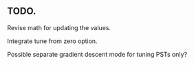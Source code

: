 ## TODO.

Revise math for updating the values.

Integrate tune from zero option.

Possible separate gradient descent mode for tuning PSTs only?
